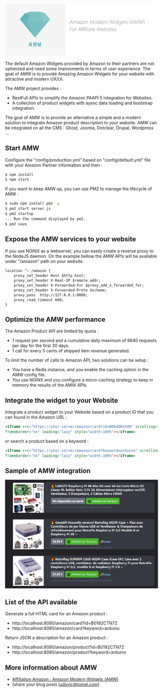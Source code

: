![](doc/resources/amw-logo.png)

The default Amazon Widgets provided by Amazon to their partners are not optimized and need some improvments in terms of user experience.
The goal of AMW is to provide Amazing Amazon Widgets for your website with attractive and modern UX/UI.

The AMW project provides : 
- RestFull APIs to simplify the Amazon PAAPI 5 integration for Websites.
- A collection of product widgets with aysnc data loading and bootstrap integration.

The goal of AMW is to provide an alternative a simple and a modern solution to integrate Amazon product description to your website.
AMW can be integrated on all the CMS : Ghost, Joomla, Dotclear, Drupal, Wordpress ...

## Start AMW

Configure the "config/production.yml" based on "config/default.yml" file with your Amazon Partner information and then :

```bash
$ npm install
$ npm start
```

If you want to keep AMW up, you can use PM2 to manage the lifecycle of AMW :

```bash
$ sudo npm install pm2 -g
$ pm2 start server.js
$ pm2 startup
... Run the command displayed by pm2.
$ pm2 save
```

## Expose the AMW services to your website

If you use NGINX as a webserver, you can easily create a reverse proxy to the NodeJS daemon.
On the example bellow the AMW APIs will be available under "/amazon" path on your website.

```
location ^~ /amazon {
    proxy_set_header Host $http_host;
    proxy_set_header X-Real-IP $remote_addr;
    proxy_set_header X-Forwarded-For $proxy_add_x_forwarded_for;
    proxy_set_header X-Forwarded-Proto $scheme;
    proxy_pass  http://127.0.0.1:8080;
    proxy_read_timeout 600;
}
```

## Optimize the AMW performance

The Amazon Product API are limited by quota : 
* 1 request per second and a cumulative daily maximum of 8640 requests per day for the first 30 days.
* 1 call for every 5 cents of shipped item revenue generated.

To limit the number of calls to Amazon API, two solutions can be setup : 
* You have a Redis instance, and you enable the caching option in the AMW config file.
* You use NGINX and you configure a micro-caching strategy to keep in memory the results of the AMW APIs.

## Integrate the widget to your Website

Integrate a product widget to your Website based on a product ID that you can found in the Amazon URL : 

```html
<iframe src="https://your-server/amazon/card?id=B084DN3XVN" scrolling="no" 
frameborder="no" loading="lazy" style="width:100%"></iframe>
```

or search a product based on a keyword : 

```html
<iframe src="https://your-server/amazon/card?keyword=arduino" scrolling="no" 
frameborder="no" loading="lazy" style="width:100%"></iframe>
```

## Sample of AMW integration

![](doc/resources//amazon-modern-widget.png)


## List of the API available

Generate a full HTML card for an Amazon product : 
* http://localhost:8080/amazon/card?id=B0192CTN72
* http://localhost:8080/amazon/card?keyword=arduino

Return JSON a description for an Amazon product : 
* http://localhost:8080/amazon/product?id=B0192CTN72
* http://localhost:8080/amazon/product?keyword=arduino

## More information about AMW

* [Affiliation Amazon : Amazon Modern Widgets (AMW)](https://www.geeek.org/amazon-affiliation-modern-widgets/)
* (share your blog posts ludovic@toinel.com)